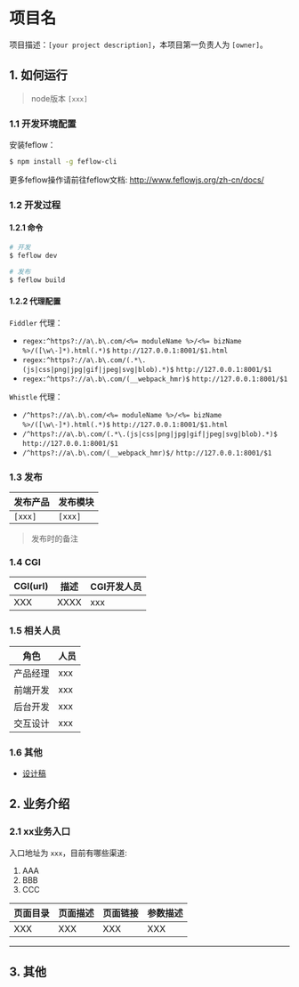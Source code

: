 [feflow-reademe-style-guide-v1]: <>

# 项目名

项目描述：`[your project description]`，本项目第一负责人为 `[owner]`。


## 1. 如何运行

> node版本 `[xxx]`

### 1.1 开发环境配置

安装feflow：

```sh
$ npm install -g feflow-cli
```

更多feflow操作请前往feflow文档: http://www.feflowjs.org/zh-cn/docs/

### 1.2 开发过程

#### 1.2.1 命令

```sh
# 开发
$ feflow dev

# 发布
$ feflow build
```

#### 1.2.2 代理配置

`Fiddler` 代理：

- `regex:^https?://a\.b\.com/<%= moduleName %>/<%= bizName %>/([\w\-]*).html(.*)$` `http://127.0.0.1:8001/$1.html`
- `regex:^https?://a\.b\.com/(.*\.(js|css|png|jpg|gif|jpeg|svg|blob).*)$` `http://127.0.0.1:8001/$1`
- `regex:^https?://a\.b\.com/(__webpack_hmr)$` `http://127.0.0.1:8001/$1`

`Whistle` 代理：

- `/^https?://a\.b\.com/<%= moduleName %>/<%= bizName %>/([\w\-]*).html(.*)$` `http://127.0.0.1:8001/$1.html`
- `/^https?://a\.b\.com/(.*\.(js|css|png|jpg|gif|jpeg|svg|blob).*)$` `http://127.0.0.1:8001/$1`
- `/^https?://a\.b\.com/(__webpack_hmr)$/` `http://127.0.0.1:8001/$1`

### 1.3 发布

| 发布产品 | 发布模块 |
| -------- | -------- |
| `[xxx]`  | `[xxx]`  |

> 发布时的备注

### 1.4 CGI

| CGI(url) | 描述 | CGI开发人员 |
| -------- | ---- | ----------- |
| XXX      | XXXX | xxx         |



### 1.5 相关人员

| 角色     | 人员 |
| -------- | ---- |
| 产品经理 | xxx  |
| 前端开发 | xxx  |
| 后台开发 | xxx  |
| 交互设计 | xxx  |


### 1.6 其他

- [设计稿](xxx)


## 2. 业务介绍

### 2.1 xx业务入口

入口地址为 `xxx`，目前有哪些渠道:

1. AAA
2. BBB
3. CCC

| 页面目录 | 页面描述 | 页面链接 | 参数描述 |
| -------- | -------- | -------- | -------- |
| XXX      | XXX      | XXX      | XXX      |


- - -

## 3. 其他
